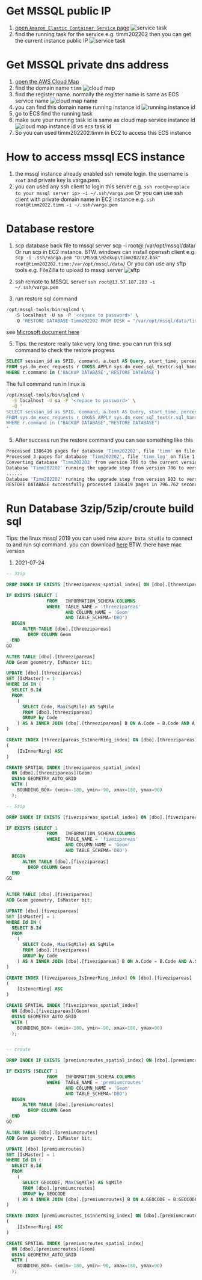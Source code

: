 # Get MSSQL public IP
1. [open `Amazon Elastic Container Service` page](https://us-west-1.console.aws.amazon.com/ecs/v2/clusters/TIMM/services?region=us-west-1)
   ![service task](../TIMM/document_img/ecs_task.jpg)
2. find the running task for the service e.g. timm202202 then you can get the current instance public IP
  ![service task](../TIMM/document_img/ecs_task_public_ip.jpg)

# Get MSSQL private dns address
1. [open the AWS Cloud Map](https://us-west-1.console.aws.amazon.com/cloudmap/home/namespaces?region=us-west-1)
2. find the domain name `timm`
   ![cloud map](../TIMM/document_img/cloud_map.jpg)
3. find the register name. normally the register name is same as ECS service name
   ![cloud map name](../TIMM/document_img/cloud_map_name.jpg)
4. you can find this domain name running instance id
   ![running instance id](../TIMM/document_img/cloud_map_name_instance.jpg)
5. go to ECS find the running task
6. make sure your running task id is same as cloud map service instance id
   ![cloud map instance id vs ecs task id](../TIMM/document_img/cloud_map_name_task.jpg)
7. So you can used timm202202.timm in EC2 to access this ECS instance
   
# How to access mssql ECS instance
1. the mssql instance already enabled ssh remote login. the username is `root` and private key is varga.pem.
2. you can used any ssh client to login this server
   e.g. `ssh root@<replace to your mssql server ip> -i ~/.ssh/varga.pem`
   Or you can use ssh client with private domain name in EC2 instance
   e.g. `ssh root@timm2022.timm -i ~/.ssh/varga.pem`

# Database restore
1. scp database back file to mssql server
scp -i <replace to you private key file path> <replace to local bak file> root@<replace to mssql server ip>:/var/opt/mssql/data/ 
Or
run scp in EC2 instance. BTW. windows can install openssh client
e.g. `scp -i .ssh/varga.pem "D:\MSSQL\Backup\timm202202.bak" root@timm202202.timm:/var/opt/mssql/data/`
Or you can use any sftp tools e.g. FileZilla to upload to mssql server
![sftp](../TIMM/document_img/sftp.jpg)

2. ssh remote to MSSQL server
`ssh root@13.57.187.203 -i ~/.ssh/varga.pem`
4. run restore sql command
```sql
/opt/mssql-tools/bin/sqlcmd \
   -S localhost -U sa -P '<repace to password>' \
   -Q 'RESTORE DATABASE Timm202202 FROM DISK = "/var/opt/mssql/data/timm202202.bak" WITH MOVE "timm" TO "/var/opt/mssql/data/timm202202.mdf", MOVE "timm_log" TO "/var/opt/mssql/data/timm202202.ldf"'
```

see [Microsoft document here](https://docs.microsoft.com/en-us/sql/linux/tutorial-restore-backup-in-sql-server-container?view=sql-server-ver15#restore-the-database)

5. Tips. the restore really take very long time. you can run this sql command to check the restore progress
```sql
SELECT session_id as SPID, command, a.text AS Query, start_time, percent_complete, dateadd(second,estimated_completion_time/1000, getdate()) as estimated_completion_time 
FROM sys.dm_exec_requests r CROSS APPLY sys.dm_exec_sql_text(r.sql_handle) a 
WHERE r.command in ('BACKUP DATABASE','RESTORE DATABASE')
```
The full command run in linux is
```bash
/opt/mssql-tools/bin/sqlcmd \
  -S localhost -U sa -P '<repace to password>' \
  -Q '
SELECT session_id as SPID, command, a.text AS Query, start_time, percent_complete, dateadd(second,estimated_completion_time/1000, getdate()) as estimated_completion_time
FROM sys.dm_exec_requests r CROSS APPLY sys.dm_exec_sql_text(r.sql_handle) a
WHERE r.command in ("BACKUP DATABASE","RESTORE DATABASE")
'
```
5. After success run the restore command you can see something like this
```bash
Processed 1386416 pages for database 'Timm202202', file 'timm' on file 1.
Processed 3 pages for database 'Timm202202', file 'timm_log' on file 1.
Converting database 'Timm202202' from version 706 to the current version 904.
Database 'Timm202202' running the upgrade step from version 706 to version 770.
......
Database 'Timm202202' running the upgrade step from version 903 to version 904.
RESTORE DATABASE successfully processed 1386419 pages in 796.762 seconds (13.594 MB/sec)
```
# Run Database 3zip/5zip/croute build sql
Tips: the linux mssql 2019 you can used new `Azure Data Studio` to connect to and run sql command. you can download [here](https://docs.microsoft.com/en-us/sql/azure-data-studio/download-azure-data-studio?view=sql-server-ver15) BTW. there have mac version
1. 2021-07-24

```sql
-- 3zip

DROP INDEX IF EXISTS [threezipareas_spatial_index] ON [dbo].[threezipareas]

IF EXISTS (SELECT 1
               FROM   INFORMATION_SCHEMA.COLUMNS
               WHERE  TABLE_NAME = 'threezipareas'
                      AND COLUMN_NAME = 'Geom'
                      AND TABLE_SCHEMA='DBO')
  BEGIN
      ALTER TABLE [dbo].[threezipareas]
        DROP COLUMN Geom
  END
GO

ALTER TABLE [dbo].[threezipareas]
ADD Geom geometry, IsMaster bit;

UPDATE [dbo].[threezipareas]
SET [IsMaster] = 1
WHERE Id IN (
  SELECT B.Id
  FROM
    (
      SELECT Code, Max(SqMile) AS SqMile
      FROM [dbo].[threezipareas]
      GROUP by Code
    ) AS A INNER JOIN [dbo].[threezipareas] B ON A.Code = B.Code AND A.SqMile = B.SqMile
)

CREATE INDEX [threezipareas_IsInnerRing_index] ON [dbo].[threezipareas]
(
	[IsInnerRing] ASC
)

CREATE SPATIAL INDEX [threezipareas_spatial_index]
  ON [dbo].[threezipareas](Geom)
  USING GEOMETRY_AUTO_GRID
  WITH ( 
    BOUNDING_BOX= (xmin=-180, ymin=-90, xmax=180, ymax=90) 
  );

-- 5zip

DROP INDEX IF EXISTS [fivezipareas_spatial_index] ON [dbo].[fivezipareas]

IF EXISTS (SELECT 1
               FROM   INFORMATION_SCHEMA.COLUMNS
               WHERE  TABLE_NAME = 'fivezipareas'
                      AND COLUMN_NAME = 'Geom'
                      AND TABLE_SCHEMA='DBO')
  BEGIN
      ALTER TABLE [dbo].[fivezipareas]
        DROP COLUMN Geom
  END
GO


ALTER TABLE [dbo].[fivezipareas]
ADD Geom geometry, IsMaster bit;

UPDATE [dbo].[fivezipareas]
SET [IsMaster] = 1
WHERE Id IN (
  SELECT B.Id
  FROM
    (
      SELECT Code, Max(SqMile) AS SqMile
      FROM [dbo].[fivezipareas]
      GROUP by Code
    ) AS A INNER JOIN [dbo].[fivezipareas] B ON A.Code = B.Code AND A.SqMile = B.SqMile
)

CREATE INDEX [fivezipareas_IsInnerRing_index] ON [dbo].[fivezipareas]
(
	[IsInnerRing] ASC
)

CREATE SPATIAL INDEX [fivezipareas_spatial_index]
  ON [dbo].[fivezipareas](Geom)
  USING GEOMETRY_AUTO_GRID
  WITH ( 
    BOUNDING_BOX= (xmin=-180, ymin=-90, xmax=180, ymax=90) 
  );


-- croute

DROP INDEX IF EXISTS [premiumcroutes_spatial_index] ON [dbo].[premiumcroutes]

IF EXISTS (SELECT 1
               FROM   INFORMATION_SCHEMA.COLUMNS
               WHERE  TABLE_NAME = 'premiumcroutes'
                      AND COLUMN_NAME = 'Geom'
                      AND TABLE_SCHEMA='DBO')
  BEGIN
      ALTER TABLE [dbo].[premiumcroutes]
        DROP COLUMN Geom
  END
GO

ALTER TABLE [dbo].[premiumcroutes]
ADD Geom geometry, IsMaster bit;

UPDATE [dbo].[premiumcroutes]
SET [IsMaster] = 1
WHERE Id IN (
  SELECT B.Id
  FROM
    (
      SELECT GEOCODE, Max(SqMile) AS SqMile
      FROM [dbo].[premiumcroutes]
      GROUP by GEOCODE
    ) AS A INNER JOIN [dbo].[premiumcroutes] B ON A.GEOCODE = B.GEOCODE AND A.SqMile = B.SqMile
)

CREATE INDEX [premiumcroutes_IsInnerRing_index] ON [dbo].[premiumcroutes]
(
	[IsInnerRing] ASC
)

CREATE SPATIAL INDEX [premiumcroutes_spatial_index]
  ON [dbo].[premiumcroutes](Geom)
  USING GEOMETRY_AUTO_GRID
  WITH ( 
    BOUNDING_BOX= (xmin=-180, ymin=-90, xmax=180, ymax=90) 
  );
```
